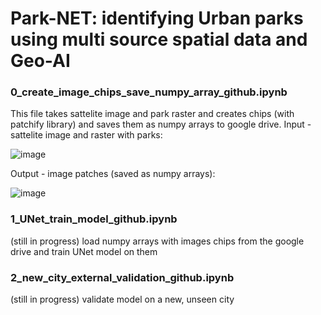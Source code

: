 <h1> Park-NET: identifying Urban parks using multi source spatial data and Geo-AI </h1>

<h3> 0_create_image_chips_save_numpy_array_github.ipynb </h3> 
This file takes sattelite image and park raster and creates chips (with patchify library) and saves them as numpy arrays to google drive.
Input - sattelite image and raster with parks:

![image](https://user-images.githubusercontent.com/79871387/168478919-4290f769-7580-440b-be7f-c7b30a6f8901.png)

Output - image patches (saved as numpy arrays):

![image](https://user-images.githubusercontent.com/79871387/168479179-0e84e309-38f9-4c04-b750-185401792654.png)


<h3> 1_UNet_train_model_github.ipynb </h3>
(still in progress)
load numpy arrays with images chips from the google drive and train UNet model on them
<h3> 2_new_city_external_validation_github.ipynb </h3>
(still in progress)
validate model on a new, unseen city
